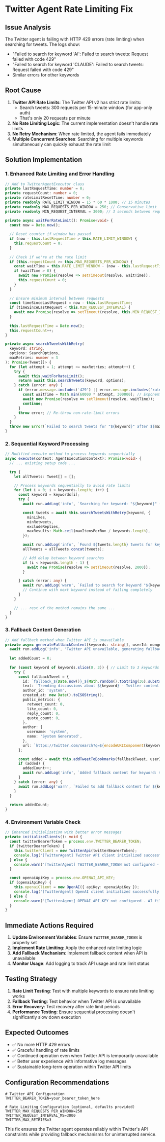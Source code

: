 # Twitter Agent Rate Limiting Fix

## Issue Analysis
The Twitter agent is failing with HTTP 429 errors (rate limiting) when searching for tweets. The logs show:
- "Failed to search for keyword 'AI': Failed to search tweets: Request failed with code 429"
- "Failed to search for keyword 'CLAUDE': Failed to search tweets: Request failed with code 429"
- Similar errors for other keywords

## Root Cause
1. **Twitter API Rate Limits**: The Twitter API v2 has strict rate limits:
   - Search tweets: 300 requests per 15-minute window (for app-only auth)
   - That's only 20 requests per minute
2. **No Rate Limiting Logic**: The current implementation doesn't handle rate limits
3. **No Retry Mechanism**: When rate limited, the agent fails immediately
4. **Multiple Concurrent Searches**: Searching for multiple keywords simultaneously can quickly exhaust the rate limit

## Solution Implementation

### 1. Enhanced Rate Limiting and Error Handling

```typescript
// Add to TwitterAgentExecutor class
private lastRequestTime: number = 0;
private requestCount: number = 0;
private rateLimitResetTime: number = 0;
private readonly RATE_LIMIT_WINDOW = 15 * 60 * 1000; // 15 minutes
private readonly MAX_REQUESTS_PER_WINDOW = 250; // Conservative limit
private readonly MIN_REQUEST_INTERVAL = 3000; // 3 seconds between requests

private async waitForRateLimit(): Promise<void> {
  const now = Date.now();
  
  // Reset counter if window has passed
  if (now - this.lastRequestTime > this.RATE_LIMIT_WINDOW) {
    this.requestCount = 0;
  }
  
  // Check if we're at the rate limit
  if (this.requestCount >= this.MAX_REQUESTS_PER_WINDOW) {
    const waitTime = this.RATE_LIMIT_WINDOW - (now - this.lastRequestTime);
    if (waitTime > 0) {
      await new Promise(resolve => setTimeout(resolve, waitTime));
      this.requestCount = 0;
    }
  }
  
  // Ensure minimum interval between requests
  const timeSinceLastRequest = now - this.lastRequestTime;
  if (timeSinceLastRequest < this.MIN_REQUEST_INTERVAL) {
    await new Promise(resolve => setTimeout(resolve, this.MIN_REQUEST_INTERVAL - timeSinceLastRequest));
  }
  
  this.lastRequestTime = Date.now();
  this.requestCount++;
}

private async searchTweetsWithRetry(
  keyword: string,
  options: SearchOptions,
  maxRetries: number = 3
): Promise<Tweet[]> {
  for (let attempt = 1; attempt <= maxRetries; attempt++) {
    try {
      await this.waitForRateLimit();
      return await this.searchTweets(keyword, options);
    } catch (error: any) {
      if (error.message.includes('429') || error.message.includes('rate limit')) {
        const waitTime = Math.min(60000 * attempt, 300000); // Exponential backoff, max 5 minutes
        await new Promise(resolve => setTimeout(resolve, waitTime));
        continue;
      }
      throw error; // Re-throw non-rate-limit errors
    }
  }
  throw new Error(`Failed to search tweets for "${keyword}" after ${maxRetries} attempts due to rate limiting`);
}
```

### 2. Sequential Keyword Processing

```typescript
// Modified execute method to process keywords sequentially
async execute(context: AgentExecutionContext): Promise<void> {
  // ... existing setup code ...

  try {
    let allTweets: Tweet[] = [];

    // Process keywords sequentially to avoid rate limits
    for (let i = 0; i < keywords.length; i++) {
      const keyword = keywords[i];
      try {
        await run.addLog('info', `Searching for keyword: "${keyword}" (${i + 1}/${keywords.length})`);

        const tweets = await this.searchTweetsWithRetry(keyword, {
          minLikes,
          minRetweets,
          excludeReplies,
          maxResults: Math.ceil(maxItemsPerRun / keywords.length),
        });

        await run.addLog('info', `Found ${tweets.length} tweets for keyword "${keyword}"`);
        allTweets = allTweets.concat(tweets);

        // Add delay between keyword searches
        if (i < keywords.length - 1) {
          await new Promise(resolve => setTimeout(resolve, 2000));
        }

      } catch (error: any) {
        await run.addLog('warn', `Failed to search for keyword "${keyword}": ${error.message}`);
        // Continue with next keyword instead of failing completely
      }
    }

    // ... rest of the method remains the same ...
  }
}
```

### 3. Fallback Content Generation

```typescript
// Add fallback method when Twitter API is unavailable
private async generateFallbackContent(keywords: string[], userId: mongoose.Types.ObjectId, run: any): Promise<number> {
  await run.addLog('info', 'Twitter API unavailable, generating fallback content');
  
  let addedCount = 0;
  
  for (const keyword of keywords.slice(0, 3)) { // Limit to 3 keywords
    try {
      const fallbackTweet = {
        id: `fallback_${Date.now()}_${Math.random().toString(36).substr(2, 9)}`,
        text: `Trending discussions about ${keyword} - Twitter content temporarily unavailable due to API limits. Check back later for real-time updates.`,
        author_id: 'system',
        created_at: new Date().toISOString(),
        public_metrics: {
          retweet_count: 0,
          like_count: 0,
          reply_count: 0,
          quote_count: 0,
        },
        author: {
          username: 'system',
          name: 'System Generated',
        },
        url: `https://twitter.com/search?q=${encodeURIComponent(keyword)}`,
      };

      const added = await this.addTweetToBookmarks(fallbackTweet, userId);
      if (added) {
        addedCount++;
        await run.addLog('info', `Added fallback content for keyword: ${keyword}`);
      }
    } catch (error: any) {
      await run.addLog('warn', `Failed to add fallback content for ${keyword}: ${error.message}`);
    }
  }
  
  return addedCount;
}
```

### 4. Environment Variable Check

```typescript
// Enhanced initialization with better error messages
private initializeClients(): void {
  const twitterBearerToken = process.env.TWITTER_BEARER_TOKEN;
  if (twitterBearerToken) {
    this.twitterClient = new TwitterApi(twitterBearerToken);
    console.log('[TwitterAgent] Twitter API client initialized successfully');
  } else {
    console.warn('[TwitterAgent] TWITTER_BEARER_TOKEN not configured - Twitter agent will use fallback content');
  }

  const openaiApiKey = process.env.OPENAI_API_KEY;
  if (openaiApiKey) {
    this.openaiClient = new OpenAI({ apiKey: openaiApiKey });
    console.log('[TwitterAgent] OpenAI client initialized successfully');
  } else {
    console.warn('[TwitterAgent] OPENAI_API_KEY not configured - AI filtering disabled');
  }
}
```

## Immediate Actions Required

1. **Update Environment Variables**: Ensure `TWITTER_BEARER_TOKEN` is properly set
2. **Implement Rate Limiting**: Apply the enhanced rate limiting logic
3. **Add Fallback Mechanism**: Implement fallback content when API is unavailable
4. **Monitor Usage**: Add logging to track API usage and rate limit status

## Testing Strategy

1. **Rate Limit Testing**: Test with multiple keywords to ensure rate limiting works
2. **Fallback Testing**: Test behavior when Twitter API is unavailable
3. **Error Recovery**: Test recovery after rate limit periods
4. **Performance Testing**: Ensure sequential processing doesn't significantly slow down execution

## Expected Outcomes

- ✅ No more HTTP 429 errors
- ✅ Graceful handling of rate limits
- ✅ Continued operation even when Twitter API is temporarily unavailable
- ✅ Better user experience with informative log messages
- ✅ Sustainable long-term operation within Twitter API limits

## Configuration Recommendations

```env
# Twitter API Configuration
TWITTER_BEARER_TOKEN=your_bearer_token_here

# Rate Limiting Configuration (optional, defaults provided)
TWITTER_MAX_REQUESTS_PER_WINDOW=250
TWITTER_REQUEST_INTERVAL_MS=3000
TWITTER_MAX_RETRIES=3
```

This fix ensures the Twitter agent operates reliably within Twitter's API constraints while providing fallback mechanisms for uninterrupted service.
